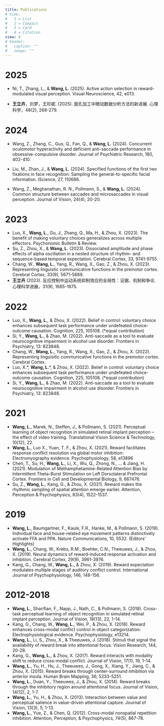 ```yaml
---
title: Publications
# View.
#   1 = List
#   2 = Compact
#   3 = Card
#   4 = Citation
view: 4
# header:
#   caption: ""
#   image: ""
---
```



# 2025

- Ni, T., Zhang, L., & **Wang, L.** (2025). Active action selection in reward-modulated visual perception. Visual Neuroscience, 42, e013.

- **王立卉**，刘梦，王珍妮. (2025). 面孔加工中眼动数据分析方法的新进展. 心理科学，48(2), 268-279.


# 2024

- Wang, Z., Zhang, C., Guo, Q., Fan, Q., & **Wang, L.** (2024). Concurrent oculomotor hyperactivity and deficient anti-saccade performance in obsessive-compulsive disorder. Journal of Psychiatric Research, 180, 402-410.

- Liu, M., Zhan, J., & **Wang, L.** (2024). Specified functions of the first two fixations in face recognition: Sampling the general-to-specific facial information. iScience, 27, 110686.

- Wang, Z., Meghanathan, R. N., Pollmann, S., & **Wang, L.** (2024). Common structure between saccades and microsaccades in visual perception. Journal of Vision, 24(4), 20-20.


# 2023

- Luo, X., **Wang, L.**, Gu, J., Zhang, Q., Ma, H., & Zhou, X. (2023). The benefit of making voluntary choices generalizes across multiple effectors. Psychonomic Bulletin & Review.
- Su, Z., Zhou, X., & **Wang, L.** (2023). Dissociated amplitude and phase effects of alpha oscillation in a nested structure of rhythm- and sequence-based temporal expectation. Cerebral Cortex, 33, 9741-9755.
- Chang, W., **Wang, L.**, Yang, R., Wang, X., Gao, Z., & Zhou, X. (2023). Representing linguistic communicative functions in the premotor cortex. Cerebral Cortex, 33(9), 5671-5689.
- **王立卉** (2023). 反应控制中运动系统抑制效应的全局性：证据、机制和争论. 心理科学进展，31(9), 1665-1675.

# 2022

- Luo, X., **Wang, L.**, & Zhou, X. (2022). Belief in control: voluntary choice enhances subsequent task performance under undefeated choice-outcome causation. Cognition, 225, 105108. (\*equal contribution)
- Si, Y., **Wang, L.**, & Zhao, M. (2022). Anti-saccade as a tool to evaluate neurocognitive impairment in alcohol use disorder. Frontiers in Psychiatry, 13: 823848.
- Chang, W., **Wang, L.**, Yang, R., Wang, X., Gao, Z., & Zhou, X. (2022). Representing linguisitic communicative functions in the premotor cortex. Cerebral Cortex.
- Luo, X.\*, **Wang, L.**\*, & Zhou, X. (2022). Belief in control: voluntary choice enhances subsequent task performance under undefeated choice-outcome causation. Cognition, 225, 105108. (\*equal contribution)
- Si, Y., **Wang, L.**, & Zhao, M. (2022). Anti-saccade as a tool to evaluate neurocognitive impairment in alcohol use disorder. Frontiers in Psychiatry, 13: 823848.

# 2021

- **Wang, L.**, Marek, N., Steffen, J., & Pollmann, S. (2021). Perceptual learning of object recognition in simulated retinal implant perception – the effect of video training. Translational Vision Science & Technology, 10(12), 22.
- **Wang, L.**, Luo X., Yuan, T. F., & Zhou, X. (2021). Reward facilitates response conflict resolution via global motor inhibition: Electromyography evidence. Psychophysiology, 58, e13896
- Chen, T., Su, H., **Wang, L.**, Li, X., Wu, Q., Zhong, N., ... & Jiang, H. (2021). Modulation of Methamphetamine-Related Attention Bias by Intermittent Theta-Burst Stimulation on Left Dorsolateral Prefrontal Cortex. Frontiers in Cell and Developmental Biology, 9, 667476.
- Su, Z., **Wang, L.**, Kang, G., & Zhou, X. (2021). Reward makes the rhythmic sampling of spatial attention emerge earlier. Attention, Perception & Psychophysics, 83(4), 1522-1537.

# 2019

- **Wang, L.**, Baumgartner, F., Kaule, F.R., Hanke, M., & Pollmann, S. (2019). Individual face and house-related eye movement patterns distinctively activate FFA and PPA. Nature Communications, 10, 5532. (Editors’ Highlights)
- **Wang, L.**, Chang, W., Krebs, R.M., Boehler, C.N., Theeuwes, J., & Zhou, X. (2019). Neural dynamics of reward-induced response activation and inhibition. Cerebral Cortex, 29(9), 3961-3976.
- Kang, G., Chang, W., **Wang, L.**, & Zhou, X. (2019). Reward expectation modulates multiple stages of auditory conflict control. International Journal of Psychophysiology, 146, 148-156.
<!-- # 2018 -->

# 2012-2018

- **Wang, L.**, Sharifian, F., Napp, J., Nath, C., & Pollmann, S. (2018). Cross-task perceptual learning of object recognition in simulated retinal implant perception. Journal of Vision, 18(13), 22, 1-14.
- Kang, G., Chang, W., **Wang, L.**, Wei, P., & Zhou, X. (2018). Reward enhances cross-modal conflict control in object categorization: Electrophysiological evidence. Psychophysiology, e13214.
- **Wang, L.**, Li, S., Zhou, X., & Theeuwes, J. (2018). Stimuli that signal the availability of reward break into attentional focus. Vision Research, 144, 20-28.
- Kang, G., **Wang, L.**, & Zhou, X. (2017). Reward interacts with modality shift to reduce cross-modal conflict. Journal of Vision, 17(1), 19, 1-14.
- **Wang, L.**, Yu, H., Hu, J., Theeuwes, J., Gong, X., Xiang, Y., Jiang, C., & Zhou, X. (2015). Reward breaks through center-surround inhibition via anterior insula. Human Brain Mapping, 36, 5233-5251.
- **Wang, L.**, Duan, Y., Theeuwes, J., & Zhou, X. (2014). Reward breaks through the inhibitory region around attentional focus. Journal of Vision, 14(12), 2, 1-7.
- **Wang, L.**, Yu, H., & Zhou, X. (2013). Interaction between value and perceptual salience in value-driven attentional capture. Journal of Vision, 13(3), 5, 1-13.
- **Wang, L.**, Yue, Z., & Chen, Q. (2012). Cross-modal nonspatial repetition inhibition. Attention, Perception, & Psychophysics, 74(5), 867-78.
